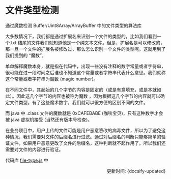# 文件类型检测

通过魔数检测 Buffer/Uint8Array/ArrayBuffer 中的文件类型的算法库

大多数情况下，我们都是通过扩展名来识别一个文件的类型的，比如我们看到一个.txt 结尾的文件我们就知道他是一个纯文本文件。但是，扩展名是可以修改的，那一旦一个文件的扩展名被修改过，那么怎么识别一个文件的类型呢。这就用到了我们提到的 “魔数”。

单单解释魔数本身，就是指在代码中，出现一些没有注释的数字常量或者字符串，很可能在过一段时间之后谁也不知道这个常量或者字符串代表什么意思。我们就称这个常量或者字符串为魔数 (magic number)。

在不同文件中，其起始的几个字节的内容是固定的（或是有意填充，或是本就如此）。因此这几个字节的内容也被称为魔数 ，因为根据这几个字节的内容就可以确定文件类型。有了这些魔术数字，我们就可以很方便的区别不同的文件。

而 java 中 .class 文件的魔数就是 0xCAFEBABE (咖啡宝贝)，只有这种数字才会被 java 虚拟机接受 (当然还有版本号检查)。

在业务项目中，用户上传的文件可能是用户恶意篡改的病毒文件，所以为了避免这种情况，我们需要对文件的后缀名进行过滤。通过对后缀名的判断只能够简单的验证文件，如果用户恶意更改了文件的后缀名，这种判断就不起作用了。所以我们还需要对文件的内容进行验证。



代码库 [file-type.js](https://github.com/sindresorhus/file-type) 中

<div style="float: right">更新时间: {docsify-updated}</div>
